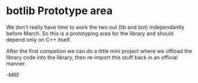 # botlib Prototype area

We don't really have time to work the two out (lib and bot) independantly before
March.  So this is a prototyping area for the library and should depend only
on C++ itself.

After the first competion we can do a little mini project where we offload the
library code into the library, then re-import this stuff back in an official
manner.

-MRF
